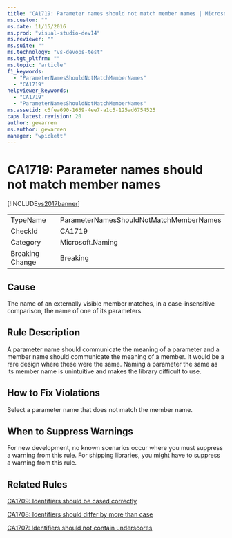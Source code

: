 ```yaml
---
title: "CA1719: Parameter names should not match member names | Microsoft Docs"
ms.custom: ""
ms.date: 11/15/2016
ms.prod: "visual-studio-dev14"
ms.reviewer: ""
ms.suite: ""
ms.technology: "vs-devops-test"
ms.tgt_pltfrm: ""
ms.topic: "article"
f1_keywords:
  - "ParameterNamesShouldNotMatchMemberNames"
  - "CA1719"
helpviewer_keywords:
  - "CA1719"
  - "ParameterNamesShouldNotMatchMemberNames"
ms.assetid: c6fea690-1659-4ee7-a1c5-125ad6754525
caps.latest.revision: 20
author: gewarren
ms.author: gewarren
manager: "wpickett"
---
```

# CA1719: Parameter names should not match member names
[!INCLUDE[vs2017banner](../includes/vs2017banner.md)]

|||
|-|-|
|TypeName|ParameterNamesShouldNotMatchMemberNames|
|CheckId|CA1719|
|Category|Microsoft.Naming|
|Breaking Change|Breaking|

## Cause
 The name of an externally visible member matches, in a case-insensitive comparison, the name of one of its parameters.

## Rule Description
 A parameter name should communicate the meaning of a parameter and a member name should communicate the meaning of a member. It would be a rare design where these were the same. Naming a parameter the same as its member name is unintuitive and makes the library difficult to use.

## How to Fix Violations
 Select a parameter name that does not match the member name.

## When to Suppress Warnings
 For new development, no known scenarios occur where you must suppress a warning from this rule. For shipping libraries, you might have to suppress a warning from this rule.

## Related Rules
 [CA1709: Identifiers should be cased correctly](../code-quality/ca1709-identifiers-should-be-cased-correctly.md)

 [CA1708: Identifiers should differ by more than case](../code-quality/ca1708-identifiers-should-differ-by-more-than-case.md)

 [CA1707: Identifiers should not contain underscores](../code-quality/ca1707-identifiers-should-not-contain-underscores.md)
